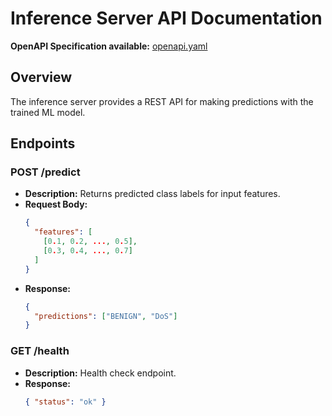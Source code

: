 # Inference Server API Documentation

**OpenAPI Specification available:** [openapi.yaml](openapi.yaml)

## Overview
The inference server provides a REST API for making predictions with the trained ML model.

## Endpoints

### POST /predict
- **Description:** Returns predicted class labels for input features.
- **Request Body:**
  ```json
  {
    "features": [
      [0.1, 0.2, ..., 0.5],
      [0.3, 0.4, ..., 0.7]
    ]
  }
  ```
- **Response:**
  ```json
  {
    "predictions": ["BENIGN", "DoS"]
  }
  ```

### GET /health
- **Description:** Health check endpoint.
- **Response:**
  ```json
  { "status": "ok" }
  ```
